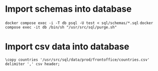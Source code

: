 # Import schemas into database
`docker compose exec -i -T db psql -U test < sql/schemas/*.sql`
`docker compose exec -it db /bin/sh "/usr/src/sql/purge.sh"`

# Import csv data into database
`\copy countries '/usr/src/sql/data/prod/frontoffice/countries.csv' delimiter ',' csv header;`

